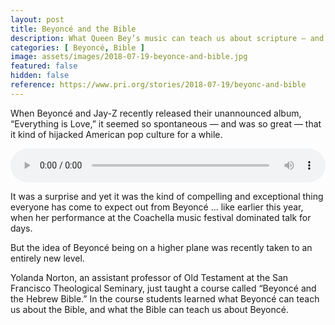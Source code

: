 ```yaml
---
layout: post
title: Beyoncé and the Bible
description: What Queen Bey’s music can teach us about scripture — and vice versa.
categories: [ Beyoncé, Bible ]
image: assets/images/2018-07-19-beyonce-and-bible.jpg
featured: false
hidden: false
reference: https://www.pri.org/stories/2018-07-19/beyonc-and-bible
---
```

When Beyoncé and Jay-Z recently released their unannounced album, “Everything is Love,” it seemed so spontaneous — and was so great — that it kind of hijacked American pop culture for a while.

<audio controls preload="metadata" style="width:100%;">
    <source src="https://www.podtrac.com/pts/redirect.mp3/cdn.pri.org/sites/default/files/audio/cdn/2018/07/studio-360/segment-audio/1929-segc-beyonce.mp3" type="audio/mpeg">
    Your browser does not support the audio element.
</audio>

It was a surprise and yet it was the kind of compelling and exceptional thing everyone has come to expect out from Beyoncé ... like earlier this year, when her performance at the Coachella music festival dominated talk for days. 

But the idea of Beyoncé being on a higher plane was recently taken to an entirely new level. 

Yolanda Norton, an assistant professor of Old Testament at the San Francisco Theological Seminary, just taught a course called “Beyoncé and the Hebrew Bible.” In the course students learned what Beyoncé can teach us about the Bible, and what the Bible can teach us about Beyoncé. 
